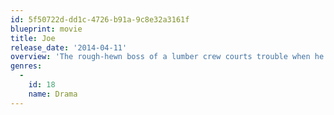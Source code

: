 ```yaml
---
id: 5f50722d-dd1c-4726-b91a-9c8e32a3161f
blueprint: movie
title: Joe
release_date: '2014-04-11'
overview: 'The rough-hewn boss of a lumber crew courts trouble when he steps in to protect the youngest member of his team from an abusive father.'
genres:
  -
    id: 18
    name: Drama
---
```


